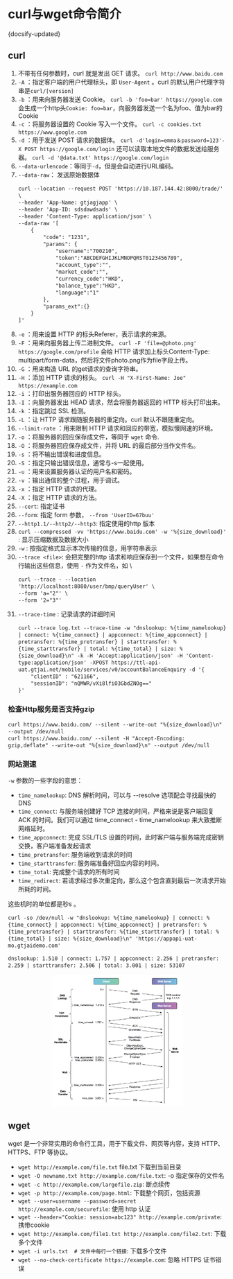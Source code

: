# curl与wget命令简介
{docsify-updated}

## curl
1. 不带有任何参数时，curl 就是发出 GET 请求。
	`curl http://www.baidu.com`
2. `-A` ：指定客户端的用户代理标头，即 `User-Agent` 。curl 的默认用户代理字符串是`curl/[version]`
3. `-b` ：用来向服务器发送 Cookie。
	`curl -b 'foo=bar' https://google.com`
	会生成一个http头`Cookie: foo=bar`，向服务器发送一个名为foo、值为bar的 Cookie
4. `-c` ：将服务器设置的 Cookie 写入一个文件。
	`curl -c cookies.txt https://www.google.com`
5. `-d` ：用于发送 POST 请求的数据体。
	`curl -d'login=emma＆password=123'-X POST https://google.com/login`
	还可以读取本地文件的数据发送给服务器。
	`curl -d '@data.txt' https://google.com/login`
6. `--data-urlencode`：等同于`-d`，但是会自动进行URL编码。
7. `--data-raw`： 发送原始数据体
	```
	curl --location --request POST 'https://10.187.144.42:8000/trade/' \
	--header 'App-Name: gtjagjapp' \
	--header 'App-ID: sdsdawdsads' \
	--header 'Content-Type: application/json' \
	--data-raw '[
		{
			"code": "1231",
			"params": {
				"username":"700210",
				"token":"ABCDEFGHIJKLMNOPQRST0123456789",
				"account_type":"",
				"market_code":"",
				"currency_code":"HKD",
				"balance_type":"HKD",
				"language":"1"
			},
			"params_ext":{}
		}
	]'
	```
8. `-e` ：用来设置 HTTP 的标头Referer，表示请求的来源。
9.  `-F` ：用来向服务器上传二进制文件。
	`curl -F 'file=@photo.png' https://google.com/profile`
	会给 HTTP 请求加上标头Content-Type: multipart/form-data，然后将文件photo.png作为file字段上传。
10. `-G` ：用来构造 URL 的get请求的查询字符串。
11. `-H` ：添加 HTTP 请求的标头。  `curl -H "X-First-Name: Joe" https://example.com`
12. `-i` ：打印出服务器回应的 HTTP 标头。
13. `-I` ：向服务器发出 HEAD 请求，然会将服务器返回的 HTTP 标头打印出来。
14. `-k` ：指定跳过 SSL 检测。
15. `-L` ：让 HTTP 请求跟随服务器的重定向。curl 默认不跟随重定向。
16. `--limit-rate` ：用来限制 HTTP 请求和回应的带宽，模拟慢网速的环境。
17. `-o` ：将服务器的回应保存成文件，等同于 `wget` 命令.
18. `-O` ：将服务器回应保存成文件，并将 URL 的最后部分当作文件名。
19. `-s` ：将不输出错误和进度信息。
20. `-S` ：指定只输出错误信息，通常与-s一起使用。
21. `-u` ：用来设置服务器认证的用户名和密码。
22. `-v` ：输出通信的整个过程，用于调试。
23. `-x` ：指定 HTTP 请求的代理。
24. `-X` ：指定 HTTP 请求的方法。
25. `--cert`: 指定证书
26. `--form`: 指定 form 参数， `--from 'UserID=67buu'`
27. `--http1.1/--http2/--http3`: 指定使用的http 版本 
28. `curl --compressed -vv 'https://www.baidu.com' -w '%{size_download}'` : 显示压缩数据及数据大小
29. `-w` : 按指定格式显示本次传输的信息，用字符串表示
30. `--trace <file>`: 会把完整的http 请求和响应保存到一个文件，如果想在命令行输出这些信息，使用 `-` 作为文件名，如 \
    ```
	curl --trace - --location 'http://localhost:8080/user/bmp/queryUser' \
	--form 'a="2"' \
	--form '2="3"'
	```
31. `--trace-time` : 记录请求的详细时间
    ```
	curl --trace log.txt --trace-time -w "dnslookup: %{time_namelookup} | connect: %{time_connect} | appconnect: %{time_appconnect} | pretransfer: %{time_pretransfer} | starttransfer: %{time_starttransfer} | total: %{time_total} | size: %{size_download}\n" -k -H 'Accept:application/json' -H 'Content-type:application/json' -XPOST https://ttl-api-uat.gtjai.net/mobile/services/v0/accountBalanceEnquiry -d '{
		"clientID" : "621166",
		"sessionID": "nQMWR/vXi8lfiO3GbdZNOg=="
	}'
	```

### 检查Http服务是否支持gzip
```
curl https://www.baidu.com/ --silent --write-out "%{size_download}\n" --output /dev/null
curl https://www.baidu.com/ --silent -H "Accept-Encoding: gzip,deflate" --write-out "%{size_download}\n" --output /dev/null
```

### 网站测速
`-w` 参数的一些字段的意思：
+ `time_namelookup`: DNS 解析时间，可以与 --resolve 选项配合寻找最快的DNS
+ `time_connect`: 与服务端创建好 TCP 连接的时间，严格来说是客户端回复 ACK 的时间。我们可以通过 time_connect - time_namelookup 来大致推断网络延时。
+ `time_appconnect`: 完成 SSL/TLS 设置的时间，此时客户端与服务端完成密钥交换，客户端准备发起请求
+ `time_pretransfer`: 服务端收到请求的时间
+ `time_starttransfer`: 服务端准备好回应内容的时间。
+ `time_total`: 完成整个请求的所有时间
+ `time_redirect`: 若请求经过多次重定向，那么这个包含直到最后一次请求开始所耗的时间。

这些机时的单位都是秒s 。

```
curl -so /dev/null -w "dnslookup: %{time_namelookup} | connect: %{time_connect} | appconnect: %{time_appconnect} | pretransfer: %{time_pretransfer} | starttransfer: %{time_starttransfer} | total: %{time_total} | size: %{size_download}\n" 'https://appapi-uat-mo.gtjaidemo.com'
```

```
dnslookup: 1.510 | connect: 1.757 | appconnect: 2.256 | pretransfer: 2.259 | starttransfer: 2.506 | total: 3.001 | size: 53107
```

<center><img src="pics/timingOfHTTPS.png" width="60%"></center>


## wget
wget 是一个非常实用的命令行工具，用于下载文件、网页等内容，支持 HTTP、HTTPS、FTP 等协议。
+ `wget http://example.com/file.txt`  file.txt 下载到当前目录
+ `wget -O newname.txt http://example.com/file.txt`: -o 指定保存的文件名
+ `wget -c http://example.com/largefile.zip`: 断点续传
+ `wget -p http://example.com/page.html`: 下载整个网页，包括资源
+ `wget --user=username --password=secret http://example.com/securefile`: 使用 http 认证
+ `wget --header="Cookie: session=abc123" http://example.com/private`: 携带cookie
+ `wget http://example.com/file1.txt http://example.com/file2.txt`: 下载多个文件
+ `wget -i urls.txt  # 文件中每行一个链接`: 下载多个文件
+ `wget --no-check-certificate https://example.com`: 忽略 HTTPS 证书错误